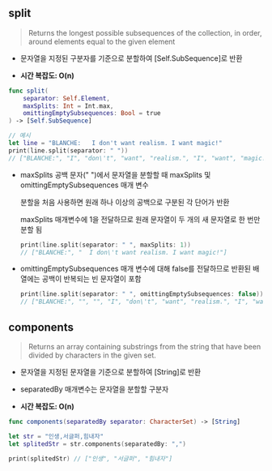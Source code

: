 ## split

> Returns the longest possible subsequences of the collection, in order, around elements equal to the given element

- 문자열을 지정된 구분자를 기준으로 분할하여 [Self.SubSequence]로 반환

- **시간 복잡도: O(n)**

```swift
func split(
    separator: Self.Element,
    maxSplits: Int = Int.max,
    omittingEmptySubsequences: Bool = true
) -> [Self.SubSequence]
```

```swift
// 예시
let line = "BLANCHE:   I don't want realism. I want magic!"
print(line.split(separator: " "))
// ["BLANCHE:", "I", "don\'t", "want", "realism.", "I", "want", "magic!"]
```

- maxSplits
  공백 문자(" ")에서 문자열을 분할할 때 maxSplits 및 omittingEmptySubsequences 매개 변수
  <br/>

  분할을 처음 사용하면 원래 하나 이상의 공백으로 구분된 각 단어가 반환
  <br/>

  maxSplits 매개변수에 1을 전달하므로 원래 문자열이 두 개의 새 문자열로 한 번만 분할 됨

  ```swift
  print(line.split(separator: " ", maxSplits: 1))
  // ["BLANCHE:", "  I don\'t want realism. I want magic!"]
  ```

- omittingEmptySubsequences
  매개 변수에 대해 false를 전달하므로 반환된 배열에는 공백이 반복되는 빈 문자열이 포함

  ```swift
  print(line.split(separator: " ", omittingEmptySubsequences: false))
  // ["BLANCHE:", "", "", "I", "don\'t", "want", "realism.", "I", "want", "magic!"]
  ```

## components

> Returns an array containing substrings from the string that have been divided by characters in the given set.

- 문자열을 지정된 문자열을 기준으로 분할하여 [String]로 반환

- separatedBy 매개변수는 문자열을 분할할 구분자

- **시간 복잡도: O(n)**

```swift
func components(separatedBy separator: CharacterSet) -> [String]
```

```swift
let str = "인생,서글퍼,힘내자"
let splitedStr = str.components(separatedBy: ",")

print(splitedStr) // ["인생", "서글퍼", "힘내자"]
```
